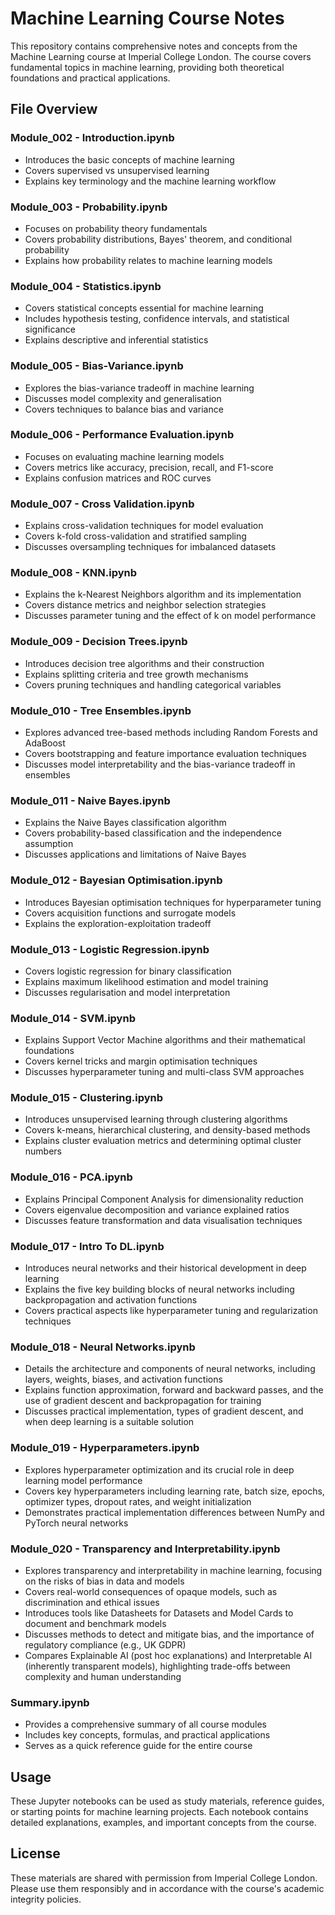 # Machine Learning Course Notes

This repository contains comprehensive notes and concepts from the Machine Learning course at Imperial College London. The course covers fundamental topics in machine learning, providing both theoretical foundations and practical applications.

## File Overview

### Module_002 - Introduction.ipynb
- Introduces the basic concepts of machine learning
- Covers supervised vs unsupervised learning
- Explains key terminology and the machine learning workflow

### Module_003 - Probability.ipynb
- Focuses on probability theory fundamentals
- Covers probability distributions, Bayes' theorem, and conditional probability
- Explains how probability relates to machine learning models

### Module_004 - Statistics.ipynb
- Covers statistical concepts essential for machine learning
- Includes hypothesis testing, confidence intervals, and statistical significance
- Explains descriptive and inferential statistics

### Module_005 - Bias-Variance.ipynb
- Explores the bias-variance tradeoff in machine learning
- Discusses model complexity and generalisation
- Covers techniques to balance bias and variance

### Module_006 - Performance Evaluation.ipynb
- Focuses on evaluating machine learning models
- Covers metrics like accuracy, precision, recall, and F1-score
- Explains confusion matrices and ROC curves

### Module_007 - Cross Validation.ipynb
- Explains cross-validation techniques for model evaluation
- Covers k-fold cross-validation and stratified sampling
- Discusses oversampling techniques for imbalanced datasets

### Module_008 - KNN.ipynb
- Explains the k-Nearest Neighbors algorithm and its implementation
- Covers distance metrics and neighbor selection strategies
- Discusses parameter tuning and the effect of k on model performance

### Module_009 - Decision Trees.ipynb
- Introduces decision tree algorithms and their construction
- Explains splitting criteria and tree growth mechanisms
- Covers pruning techniques and handling categorical variables

### Module_010 - Tree Ensembles.ipynb
- Explores advanced tree-based methods including Random Forests and AdaBoost
- Covers bootstrapping and feature importance evaluation techniques
- Discusses model interpretability and the bias-variance tradeoff in ensembles

### Module_011 - Naive Bayes.ipynb
- Explains the Naive Bayes classification algorithm
- Covers probability-based classification and the independence assumption
- Discusses applications and limitations of Naive Bayes

### Module_012 - Bayesian Optimisation.ipynb
- Introduces Bayesian optimisation techniques for hyperparameter tuning
- Covers acquisition functions and surrogate models
- Explains the exploration-exploitation tradeoff

### Module_013 - Logistic Regression.ipynb
- Covers logistic regression for binary classification
- Explains maximum likelihood estimation and model training
- Discusses regularisation and model interpretation

### Module_014 - SVM.ipynb
- Explains Support Vector Machine algorithms and their mathematical foundations
- Covers kernel tricks and margin optimisation techniques 
- Discusses hyperparameter tuning and multi-class SVM approaches

### Module_015 - Clustering.ipynb
- Introduces unsupervised learning through clustering algorithms
- Covers k-means, hierarchical clustering, and density-based methods
- Explains cluster evaluation metrics and determining optimal cluster numbers

### Module_016 - PCA.ipynb
- Explains Principal Component Analysis for dimensionality reduction
- Covers eigenvalue decomposition and variance explained ratios
- Discusses feature transformation and data visualisation techniques

### Module_017 - Intro To DL.ipynb
- Introduces neural networks and their historical development in deep learning
- Explains the five key building blocks of neural networks including backpropagation and activation functions
- Covers practical aspects like hyperparameter tuning and regularization techniques

### Module_018 - Neural Networks.ipynb
- Details the architecture and components of neural networks, including layers, weights, biases, and activation functions
- Explains function approximation, forward and backward passes, and the use of gradient descent and backpropagation for training
- Discusses practical implementation, types of gradient descent, and when deep learning is a suitable solution

### Module_019 - Hyperparameters.ipynb
- Explores hyperparameter optimization and its crucial role in deep learning model performance
- Covers key hyperparameters including learning rate, batch size, epochs, optimizer types, dropout rates, and weight initialization
- Demonstrates practical implementation differences between NumPy and PyTorch neural networks

### Module_020 - Transparency and Interpretability.ipynb
- Explores transparency and interpretability in machine learning, focusing on the risks of bias in data and models
- Covers real-world consequences of opaque models, such as discrimination and ethical issues
- Introduces tools like Datasheets for Datasets and Model Cards to document and benchmark models
- Discusses methods to detect and mitigate bias, and the importance of regulatory compliance (e.g., UK GDPR)
- Compares Explainable AI (post hoc explanations) and Interpretable AI (inherently transparent models), highlighting trade-offs between complexity and human understanding

### Summary.ipynb
- Provides a comprehensive summary of all course modules
- Includes key concepts, formulas, and practical applications
- Serves as a quick reference guide for the entire course

## Usage
These Jupyter notebooks can be used as study materials, reference guides, or starting points for machine learning projects. Each notebook contains detailed explanations, examples, and important concepts from the course.

## License
These materials are shared with permission from Imperial College London. Please use them responsibly and in accordance with the course's academic integrity policies.
